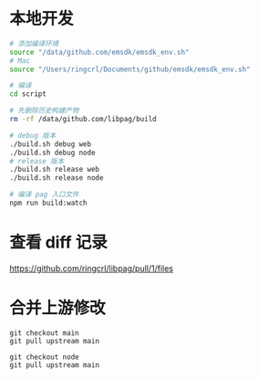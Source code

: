 # 本地开发

```sh
# 添加编译环境
source "/data/github.com/emsdk/emsdk_env.sh"
# Mac
source "/Users/ringcrl/Documents/github/emsdk/emsdk_env.sh"

# 编译
cd script

# 先删除历史构建产物
rm -rf /data/github.com/libpag/build

# debug 版本
./build.sh debug web
./build.sh debug node
# release 版本
./build.sh release web
./build.sh release node

# 编译 pag 入口文件
npm run build:watch
```

# 查看 diff 记录

https://github.com/ringcrl/libpag/pull/1/files

# 合并上游修改

```
git checkout main
git pull upstream main

git checkout node
git pull upstream main
```
